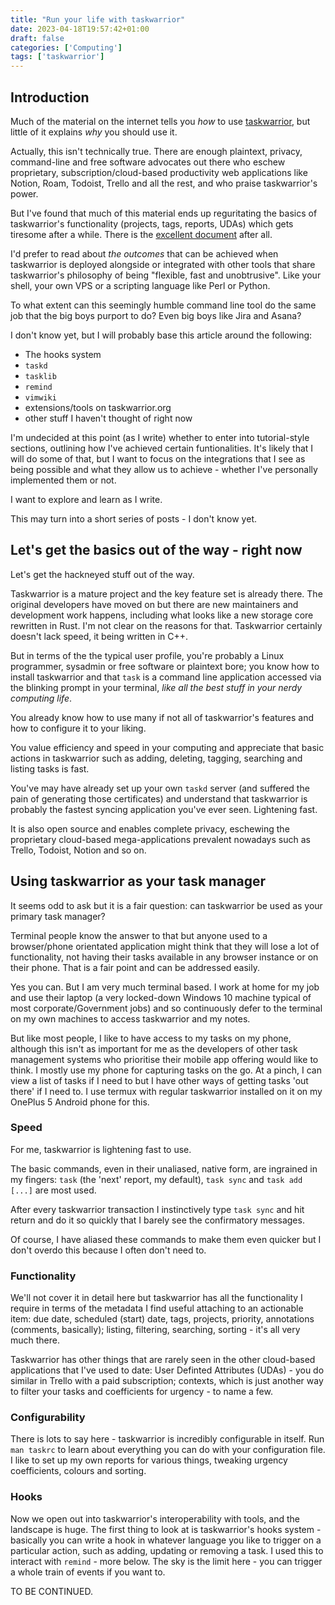 ```yaml
---
title: "Run your life with taskwarrior"
date: 2023-04-18T19:57:42+01:00
draft: false
categories: ['Computing']
tags: ['taskwarrior']
---
```


## Introduction

Much of the material on the internet tells you *how* to use [taskwarrior](https://taskwarrior.org), but little of it explains *why* you should use it.

Actually, this isn't technically true. There are enough plaintext, privacy, command-line and free software advocates out there who eschew proprietary, subscription/cloud-based productivity web applications like Notion, Roam, Todoist, Trello and all the rest, and who praise taskwarrior's power.

But I've found that much of this material ends up reguritating the basics of taskwarrior's functionality (projects, tags, reports, UDAs) which gets tiresome after a while. There is the [excellent document](https://taskwarrior.org/docs/) after all.

I'd prefer to read about *the outcomes* that can be achieved when taskwarrior is deployed alongside or integrated with other tools that share taskwarrior's philosophy of being "flexible, fast and unobtrusive". Like your shell, your own VPS or a scripting language like Perl or Python.

To what extent can this seemingly humble command line tool do the same job that the big boys purport to do? Even big boys like Jira and Asana?

I don't know yet, but I will probably base this article around the following:

- The hooks system
- `taskd`
- `tasklib`
- `remind`
- `vimwiki`
- extensions/tools on taskwarrior.org
- other stuff I haven't thought of right now

I'm undecided at this point (as I write) whether to enter into tutorial-style sections, outlining how I've achieved certain funtionalities. It's likely that I will do some of that, but I want to focus on the integrations that I see as being possible and what they allow us to achieve - whether I've personally implemented them or not.

I want to explore and learn as I write.

This may turn into a short series of posts - I don't know yet.

## Let's get the basics out of the way - right now

Let's get the hackneyed stuff out of the way.

Taskwarrior is a mature project and the key feature set is already there. The original developers have moved on but there are new maintainers and development work happens, including what looks like a new storage core rewritten in Rust. I'm not clear on the reasons for that. Taskwarrior certainly doesn't lack speed, it being written in C++.

But in terms of the the typical user profile, you're probably a Linux programmer, sysadmin or free software or plaintext bore; you know how to install taskwarrior and that `task` is a command line application accessed via the blinking prompt in your terminal, *like all the best stuff in your nerdy computing life*. 

You already know how to use many if not all of taskwarrior's features and how to configure it to your liking.

You value efficiency and speed in your computing and appreciate that basic actions in taskwarrior such as adding, deleting, tagging, searching and listing tasks is fast.

You've may have already set up your own `taskd` server (and suffered the pain of generating those certificates) and understand that taskwarrior is probably the fastest syncing application you've ever seen. Lightening fast.

It is also open source and enables complete privacy, eschewing the proprietary cloud-based mega-applications prevalent nowadays such as Trello, Todoist, Notion and so on.

## Using taskwarrior as your task manager

It seems odd to ask but it is a fair question: can taskwarrior be used as your primary task manager?

Terminal people know the answer to that but anyone used to a browser/phone orientated application might think that they will lose a lot of functionality, not having their tasks available in any browser instance or on their phone. That is a fair point and can be addressed easily.

Yes you can.
But I am very much terminal based.
I work at home for my job and use their laptop (a very locked-down Windows 10 machine typical of most corporate/Government jobs) and so continuously defer to the terminal on my own machines to access taskwarrior and my notes.

But like most people, I like to have access to my tasks on my phone, although this isn't as important for me as the developers of other task management systems who prioritise their mobile app offering would like to think.
I mostly use my phone for capturing tasks on the go.
At a pinch, I can view a list of tasks if I need to but I have other ways of getting tasks 'out there' if I need to.
I use termux with regular taskwarrior installed on it on my OnePlus 5 Android phone for this.

### Speed

For me, taskwarrior is lightening fast to use.

The basic commands, even in their unaliased, native form, are ingrained in my fingers: `task` (the 'next' report, my default), `task sync` and  `task add [...]` are most used.

After every taskwarrior transaction I instinctively type `task sync` and hit return and do it so quickly that I barely see the confirmatory messages.

Of course, I have aliased these commands to make them even quicker but I don't overdo this because I often don't need to.

### Functionality

We'll not cover it in detail here but taskwarrior has all the functionality I require in terms of the metadata I find useful attaching to an actionable item: due date, scheduled (start) date, tags, projects, priority, annotations (comments, basically); listing, filtering, searching, sorting - it's all very much there.

Taskwarrior has other things that are rarely seen in the other cloud-based applications that I've used to date: User Definted Attributes (UDAs) - you do similar in Trello with a paid subscription; contexts, which is just another way to filter your tasks and coefficients for urgency - to name a few.

### Configurability

There is lots to say here - taskwarrior is incredibly configurable in itself.
Run `man taskrc` to learn about everything you can do with your configuration file.
I like to set up my own reports for various things, tweaking urgency coefficients, colours and sorting.

### Hooks

Now we open out into taskwarrior's interoperability with tools, and the landscape is huge.
The first thing to look at is taskwarrior's hooks system - basically you can write a hook in whatever language you like to trigger on a particular action, such as adding, updating or removing a task.
I used this to interact with `remind` - more below.
The sky is the limit here - you can trigger a whole train of events if you want to.

TO BE CONTINUED.
